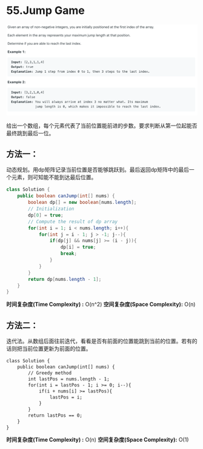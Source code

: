 # 55.Jump Game

![](.gitbook/assets/image%20%2824%29.png)

给出一个数组，每个元素代表了当前位置能前进的步数。要求判断从第一位起能否最终跳到最后一位。

## 方法一：

动态规划。用dp矩阵记录当前位置是否能够跳跃到。最后返回dp矩阵中的最后一个元素，则可知能不能到达最后位置。

```java
class Solution {
    public boolean canJump(int[] nums) {
        boolean dp[] = new boolean[nums.length];
        // Initialization
        dp[0] = true;
        // Compute the result of dp array
        for(int i = 1; i < nums.length; i++){
            for(int j = i - 1; j > -1; j--){
                if(dp[j] && nums[j] >= (i - j)){
                    dp[i] = true;
                    break;
                }
            }
        }
        return dp[nums.length - 1];
    }
}
```

**时间复杂度\(Time Complexity\) :** O\(n^2\)          **空间复杂度\(Space Complexity\):** O\(n\)

## 方法二：

迭代法。从数组后面往前迭代，看看是否有前面的位置能跳到当前的位置。若有的话则把当前位置更新为前面的位置。

```text
class Solution {
    public boolean canJump(int[] nums) {
        // Greedy method
        int lastPos = nums.length - 1;
        for(int i = lastPos - 1; i >= 0; i--){
            if(i + nums[i] >= lastPos){
                lastPos = i;
            }
        }
        return lastPos == 0;
    }
}
```

**时间复杂度\(Time Complexity\) :** O\(n\)          **空间复杂度\(Space Complexity\):** O\(1\)

